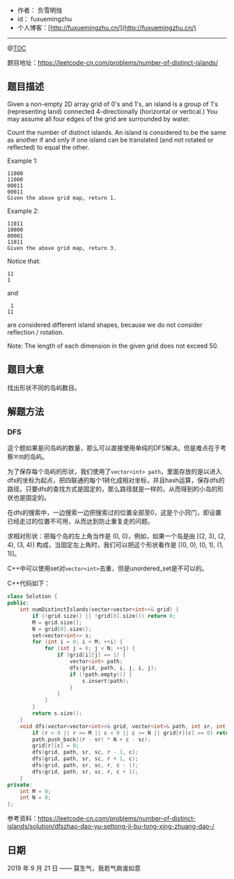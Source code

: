 

- 作者：    负雪明烛
- id：      fuxuemingzhu
- 个人博客：[http://fuxuemingzhu.cn/](http://fuxuemingzhu.cn/)

---
@[TOC](目录)


题目地址：https://leetcode-cn.com/problems/number-of-distinct-islands/

## 题目描述

Given a non-empty 2D array grid of 0's and 1's, an island is a group of 1's (representing land) connected 4-directionally (horizontal or vertical.) You may assume all four edges of the grid are surrounded by water.

Count the number of distinct islands. An island is considered to be the same as another if and only if one island can be translated (and not rotated or reflected) to equal the other.

Example 1:

    11000
    11000
    00011
    00011
    Given the above grid map, return 1.

Example 2:

    11011
    10000
    00001
    11011
    Given the above grid map, return 3.

Notice that:
    
    11
    1

and

     1
    11

are considered different island shapes, because we do not consider reflection / rotation.

Note: The length of each dimension in the given grid does not exceed 50.


## 题目大意

找出形状不同的岛屿数目。

## 解题方法

### DFS

这个题如果是问岛屿的数量，那么可以直接使用单纯的DFS解决。但是难点在于考察`不同`的岛屿。

为了保存每个岛屿的形状，我们使用了`vector<int> path`，里面存放的是以进入dfs的坐标为起点，把四联通的每个1转化成相对坐标，并且hash运算，保存dfs的路径。只要dfs的查找方式是固定的，那么路径就是一样的，从而得到的小岛的形状也是固定的。

在dfs的搜索中，一边搜索一边把搜索过的位置全部至0，这是个小窍门，即设置已经走过的位置不可用，从而达到防止重复走的问题。

求相对形状：把每个岛的左上角当作是 (0, 0)，例如，如果一个岛是由 [(2, 3), (2, 4), (3, 4)] 构成，当固定左上角时，我们可以把这个形状看作是 [(0, 0), (0, 1), (1, 1)]。

C++中可以使用set对`vector<int>`去重，但是unordered_set是不可以的。


C++代码如下：

```cpp
class Solution {
public:
    int numDistinctIslands(vector<vector<int>>& grid) {
        if (!grid.size() || !grid[0].size()) return 0;
        M = grid.size();
        N = grid[0].size();
        set<vector<int>> s;
        for (int i = 0; i < M; ++i) {
            for (int j = 0; j < N; ++j) {
                if (grid[i][j] == 1) {
                    vector<int> path;
                    dfs(grid, path, i, j, i, j);
                    if (!path.empty()) {
                        s.insert(path);
                    }
                }
            }
        }
        return s.size();
    }
    void dfs(vector<vector<int>>& grid, vector<int>& path, int sr, int sc, int r, int c) {
        if (r < 0 || r >= M || c < 0 || c >= N || grid[r][c] == 0) return;
        path.push_back((r - sr) * N + c - sc);
        grid[r][c] = 0;
        dfs(grid, path, sr, sc, r - 1, c);
        dfs(grid, path, sr, sc, r + 1, c);
        dfs(grid, path, sr, sc, r, c - 1);
        dfs(grid, path, sr, sc, r, c + 1);
    }
private:
    int M = 0;
    int N = 0;
};
```

参考资料：https://leetcode-cn.com/problems/number-of-distinct-islands/solution/dfszhao-dao-yu-settong-ji-bu-tong-xing-zhuang-dao-/

## 日期

2019 年 9 月 21 日 —— 莫生气，我若气病谁如意


  [1]: https://assets.leetcode.com/uploads/2018/10/12/candy_crush_example_2.png
  [2]: https://blog.csdn.net/fuxuemingzhu/article/details/101068011
